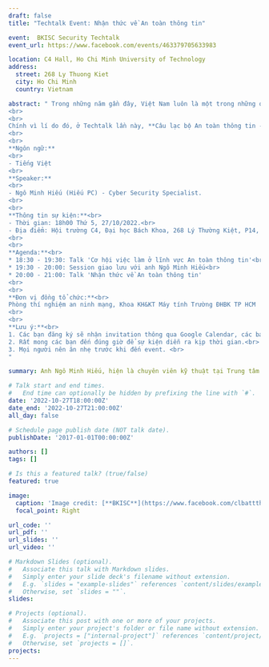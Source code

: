 ```yaml
---
draft: false
title: "Techtalk Event: Nhận thức về An toàn thông tin"

event:  BKISC Security Techtalk
event_url: https://www.facebook.com/events/463379705633983

location: C4 Hall, Ho Chi Minh University of Technology
address:
  street: 268 Ly Thuong Kiet
  city: Ho Chi Minh
  country: Vietnam

abstract: " Trong những năm gần đây, Việt Nam luôn là một trong những quốc gia có tỉ lệ nhiễm mã độc và hứng chịu các cuộc tấn công mạng thuộc nhóm cao trên thế giới. Bên cạnh đó, mức độ sử dụng máy tính và các thiết bị thông minh tại Việt Nam tăng đột biến do ảnh hưởng của COVID-19, và đây cũng chính là môi trường lý tưởng để virus bùng phát, lây lan mạnh. Điều nay làm dấy lên mối lo ngại về an ninh trên không gian mạng, một vấn đề mà ít người Việt quan tâm đến nhưng lại có tầm quan trọng cao và sức ảnh hưởng lớn. 
<br>
<br>
Chính vì lí do đó, ở Techtalk lần này, **Câu lạc bộ An toàn thông tin - Đại học Bách Khoa** xin giới thiệu với các bạn chủ đề **“Nhận thức về An toàn thông tin”** do anh **Ngô Minh Hiếu** trình bày. Anh Ngô Minh Hiếu, hiện là **chuyên viên kỹ thuật** tại **Trung tâm Giám sát và An toàn không gian mạng Quốc gia (NCSC)**. 
<br>
<br>
**Ngôn ngữ:**
<br>
- Tiếng Việt
<br>
**Speaker:**
<br>
- Ngô Minh Hiếu (Hiếu PC) - Cyber Security Specialist.
<br>
<br>
**Thông tin sự kiện:**<br>
- Thời gian: 18h00 Thứ 5, 27/10/2022.<br>
- Địa điểm: Hội trường C4, Đại học Bách Khoa, 268 Lý Thường Kiệt, P14, Q10, TP.HCM.
<br>
<br>
**Agenda:**<br>
* 18:30 - 19:30: Talk 'Cơ hội việc làm ở lĩnh vực An toàn thông tin'<br>
* 19:30 - 20:00: Session giao lưu với anh Ngô Minh Hiếu<br>  
* 20:00 - 21:00: Talk 'Nhận thức về An toàn thông tin'
<br>
<br>
**Đơn vị đồng tổ chức:**<br>
Phòng thí nghiệm an ninh mạng, Khoa KH&KT Máy tính Trường ĐHBK TP HCM
<br>  
<br>
**Lưu ý:**<br> 
1. Các bạn đăng ký sẽ nhận invitation thông qua Google Calendar, các bạn accept để nhận được thông báo sự kiện.<br>
2. Rất mong các bạn đến đúng giờ để sự kiện diễn ra kịp thời gian.<br>  
3. Mọi người nên ăn nhẹ trước khi đến event. <br> 
"

summary: Anh Ngô Minh Hiếu, hiện là chuyên viên kỹ thuật tại Trung tâm Giám sát và An toàn không gian mạng Quốc gia (NCSC), sẽ có những chia sẻ về kinh nghiệm của bản thân trong việc ngăn chặn các thông tin lừa đảo, giả mạo, không chính thống. Qua đó, anh sẽ đưa ra những bài học, những dấu hiệu cơ bản của một thông tin giả mạo để người dùng có thể tránh khỏi những thông tin như vậy.

# Talk start and end times.
#   End time can optionally be hidden by prefixing the line with `#`.
date: '2022-10-27T18:00:00Z'
date_end: '2022-10-27T21:00:00Z'
all_day: false

# Schedule page publish date (NOT talk date).
publishDate: '2017-01-01T00:00:00Z'

authors: []
tags: []

# Is this a featured talk? (true/false)
featured: true

image:
  caption: 'Image credit: [**BKISC**](https://www.facebook.com/clbattthcmut)'
  focal_point: Right

url_code: ''
url_pdf: ''
url_slides: ''
url_video: ''

# Markdown Slides (optional).
#   Associate this talk with Markdown slides.
#   Simply enter your slide deck's filename without extension.
#   E.g. `slides = "example-slides"` references `content/slides/example-slides.md`.
#   Otherwise, set `slides = ""`.
slides:

# Projects (optional).
#   Associate this post with one or more of your projects.
#   Simply enter your project's folder or file name without extension.
#   E.g. `projects = ["internal-project"]` references `content/project/deep-learning/index.md`.
#   Otherwise, set `projects = []`.
projects:
---
```


<!-- Slides can be added in a few ways:

- **Create** slides using Wowchemy's [_Slides_](https://wowchemy.com/docs/managing-content/#create-slides) feature and link using `slides` parameter in the front matter of the talk file
- **Upload** an existing slide deck to `static/` and link using `url_slides` parameter in the front matter of the talk file
- **Embed** your slides (e.g. Google Slides) or presentation video on this page using [shortcodes](https://wowchemy.com/docs/writing-markdown-latex/).

Further event details, including page elements such as image galleries, can be added to the body of this page. -->
